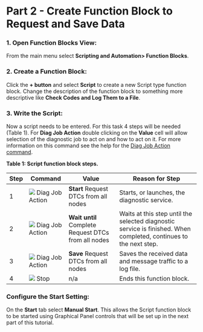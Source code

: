 # Part 2 - Create Function Block to Request and Save Data

### 1. Open Function Blocks View:

From the main menu select **Scripting and Automation> Function Blocks**.

### 2. Create a Function Block:

Click the **+ button** and select **Script** to create a new Script type function block. Change the description of the function block to something more descriptive like **Check Codes and Log Them to a File**.

### 3. Write the Script:

Now a script needs to be entered. For this task 4 steps will be needed (Table 1). For **Diag Job Action** double clicking on the **Value** cell will allow selection of the diagnostic job to act on and how to act on it. For more information on this command see the help for the [Diag Job Action command](../../vehicle-spy-main-menus/main-menu-scripting-and-automation/function-blocks/function-blocks-types/script-type-function-block-commands/script-type-function-block-command-diag-job-action.md).

**Table 1: Script function block steps.**



| Step | Command                                                                                          | Value                                               | Reason for Step                                                                                                    |
| ---- | ------------------------------------------------------------------------------------------------ | --------------------------------------------------- | ------------------------------------------------------------------------------------------------------------------ |
| 1    | ![](https://cdn.intrepidcs.net/support/VehicleSpy/assets/spyfbicodiagJobAct.jpg) Diag Job Action | **Start** Request DTCs from all nodes               | Starts, or launches, the diagnostic service.                                                                       |
| 2    | ![](https://cdn.intrepidcs.net/support/VehicleSpy/assets/spyfbicodiagJobAct.jpg) Diag Job Action | **Wait until** Complete Request DTCs from all nodes | Waits at this step until the selected diagnostic service is finished.  When completed, continues to the next step. |
| 3    | ![](https://cdn.intrepidcs.net/support/VehicleSpy/assets/spyfbicodiagJobAct.jpg) Diag Job Action | **Save** Request DTCs from all nodes                | Saves the received data and message traffic to a log file.                                                         |
| 4    | ![](https://cdn.intrepidcs.net/support/VehicleSpy/assets/spyfbicostop.jpg) Stop                  | n/a                                                 | Ends this function block.                                                                                          |

### Configure the Start Setting:

On the **Start** tab select **Manual Start**. This allows the Script function block to be started using Graphical Panel controls that will be set up in the next part of this tutorial.
